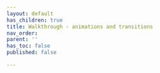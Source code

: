 ```yaml
---
layout: default
has_children: true
title: Walkthrough - animations and transitions
nav_order: 
parent: ''
has_toc: false
published: false

---
```

